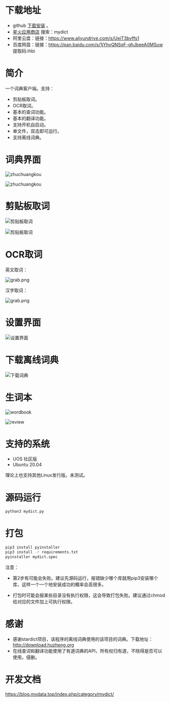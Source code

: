 # 下载地址
- github [下载安装](https://github.com/xxNull-lsk/my_dict/releases/latest) 。
- [星火应用商店](https://www.deepinos.org/) 搜索：mydict
- 阿里云盘：链接：https://www.aliyundrive.com/s/UeiT3bvffs1
- 百度网盘：链接：https://pan.baidu.com/s/1jYhvQNSqF-ghJbeeA0MSuw 提取码:ihbi


# 简介

一个词典客户端。支持：

- 剪贴板取词。
- OCR取词。
- 基本的查词功能。
- 基本的翻译功能。
- 支持开机自启动。
- 单文件，双击即可运行。
- 支持离线词典。



# 词典界面

![zhuchuangkou](https://home.mydata.top:8684/blog/20221002200213-main.png)

![zhuchuangkou](https://home.mydata.top:8684/blog/20221002200217-main2.png)

# 剪贴板取词

![剪贴板取词](https://home.mydata.top:8684/blog/20221002200220-clipboard.png)

![剪贴板取词](readme.assets/clipboard2.png)

# OCR取词

英文取词：

![grab.png](https://home.mydata.top:8684/blog/20221002200223-grab.png)

汉字取词：

![grab.png](https://home.mydata.top:8684/blog/20221002200226-grab1.png)

# 设置界面

![设置界面](https://home.mydata.top:8684/blog/20221002200232-setting.png)

# 下载离线词典

![下载词典](https://home.mydata.top:8684/blog/20221002200235-download.png)

# 生词本

![wordbook](https://home.mydata.top:8684/blog/20221002200237-wordbook.png)

![review](https://home.mydata.top:8684/blog/20221002200241-review.png)

# 支持的系统

- UOS 社区版
- Ubuntu 20.04

理论上也支持其他Linux发行版，未测试。



# 源码运行

```bash
python3 mydict.py
```



# 打包

```bash
pip3 install pyinstaller
pip3 install -r requirements.txt
pyinstaller mydict.spec
```

注意：

- 第2步有可能会失败。建议先源码运行，报错缺少哪个库就用pip3安装哪个库，这样一个一个地安装成功的概率会高很多。

- 打包时可能会报某些目录没有执行权限，这会导致打包失败。建议通过chmod给对应的文件加上可执行权限。

# 感谢

- 感谢stardict项目，该程序的离线词典使用的该项目的词典。下载地址：http://download.huzheng.org
- 在线查词和翻译功能使用了有道词典的API，所有权归有道，不晓得是否可以使用，侵删。



# 开发文档

https://blog.mydata.top/index.php/category/mydict/
